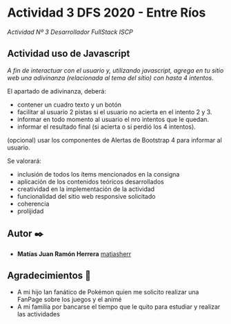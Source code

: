 # Actividad 3 DFS 2020 - Entre Ríos

_Actividad Nº 3 Desarrollador FullStack ISCP_

## Actividad uso de Javascript

_A fin de interactuar con el usuario y, utilizando javascript, agrega en tu sitio web una adivinanza (relacionada al tema del sitio) con hasta 4 intentos._


El apartado de adivinanza, deberá: 
* contener un cuadro texto y un botón
* facilitar al usuario 2 pistas si el usuario no acierta en el intento 2 y 3. 
* informar en todo momento al usuario el nro intentos que le quedan. 
* informar el resultado final (si acierta o si perdió los 4 intentos).

(opcional) usar los componentes de Alertas de Bootstrap 4 para informar al usuario.

Se valorará: 
* inclusión de todos los ítems mencionados en la consigna
* aplicación de los contenidos teóricos desarrollados
* creatividad en la implementación de la actividad 
* funcionalidad del sitio web responsive solicitado
* coherencia
* prolijidad



## Autor ✒️

* **Matías Juan Ramón Herrera**  [matiasherr](https://github.com/matiasherr)

## Agradecimientos 🎁

* A mi hijo Ian fanático de Pokémon quien me solicito realizar una FanPage sobre los juegos y el animé
* A mi familia por bancarse el tiempo que le quito para estudiar y realizar las actividades
